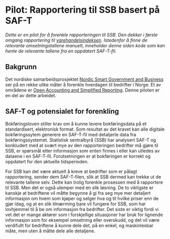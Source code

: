 # Pilot: Rapportering til SSB basert på SAF-T

_Dette er en pilot for å forenkle rapporteringen til SSB. Den dekker i første omgang rapportering til [varehandelsindeksen](https://www.ssb.no/varehandel-og-tjenesteyting/varehandel/statistikk/varehandelsindeksen). Istedenfor å finne de relevante omsetningstallene manuelt, inneholder denne siden kode som kan hente de relevante tallene fra en oppdatert SAF-T-fil._

## Bakgrunn
Det nordiske samarbeidsprosjektet [Nordic Smart Government and Business](https://nordicsmartgovernment.org/) ser på en rekke ulike måter å forenkle hverdagen til bedrifter i Norge. Et av områdene er [Open Accounting and Simplified Reporting](https://nordicsmartgovernment.org/open-accounting). Denne piloten er en del av dette arbeidet.

## SAF-T og potensialet for forenkling
Bokføringsloven stiller krav om å kunne levere bokføringsdata på et standardisert, elektronisk format. Som resultat av det kravet kan alle digitale bokføringssytem generere en SAF-T-fil med detaljerte data fra bokføringssystemet. Statistisk sentralbyrå (SSB) har analysert SAF-T og konkludert med at svært mye av den rapporteringen bedrifter må gjøre til SSB, er spørsmål etter informasjon som enten finnes i eller kan utledes av dataene i en SAF-T-fil. Forutsetningen er at bokføringen er korrekt og oppdatert for den aktuelle tidsperioden.

For SSB kan det være aktuelt å kreve at bedrifter som er pålagt rapportering, sender dem SAF-T-filen, slik at SSB dermed kan trekke ut de relevante tallene selv. Dette kan trolig forenkle prosessen med å rapportere til SSB. Men det er også ulemper med en slik løsning. De to viktigste er kanskje at bedriftene vil måtte begynne å gi fra seg mye mer detaljert informasjon om hvem som kjøper og selger hva og til hvilke priser enn de gjør idag, og at en slik tilnærming bare vil fungere for SSB, som har lovhjemmel til å be om informasjon fra bedrifter. Det siste er viktig fordi vi vet det er mange aktører som i forskjellige situasjoner har bruk for lignende informasjon som for eksempel omsetning eller overskudd, og det vil være verdifullt for bedriftene å kunne dele det, på en enkel, og maskinlesbar måte, men uten å måtte dele alle detaljene.
